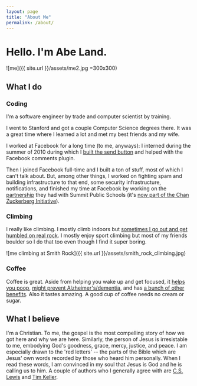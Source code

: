 ```yaml
---
layout: page
title: "About Me"
permalink: /about/
---
```


# Hello. I'm Abe Land.

![me]({{ site.url }}/assets/me2.jpg =300x300)

## What I do

### Coding

I'm a software engineer by trade and computer scientist by training.

I went to Stanford and got a couple Computer Science degrees there. It was a great time where I learned a lot and met my best friends and my wife.

I worked at Facebook for a long time (to me, anyways): I interned during the summer of 2010 during which I [built the send button](https://www.facebook.com/notes/facebook-engineering/building-the-send-button/10150165494748920/) and helped with the Facebook comments plugin.

Then I joined Facebook full-time and I built a ton of stuff, most of which I can't talk about. But, among other things, I worked on fighting spam and building infrastructure to that end, some security infrastructure, notifications, and finished my time at Facebook by working on the [partnership](https://newsroom.fb.com/news/2015/09/introducing-facebook-and-summits-k-12-education-project/) they had with Summit Public Schools (it's [now part of the Chan Zuckerberg Initiative](https://www.facebook.com/summitpersonalizedlearning/posts/1874297772785076)).

### Climbing

I really like climbing. I mostly climb indoors but [sometimes I go out and get humbled on real rock](https://www.mountainproject.com/u/abe-land//112504014?action=ticks&). I mostly enjoy sport climbing but most of my friends boulder so I do that too even though I find it super boring.

![me climbing at Smith Rock]({{ site.url }}/assets/smith_rock_climbing.jpg)

### Coffee

Coffee is great. Aside from helping you wake up and get focused, it [helps you poop](https://www.washingtonpost.com/news/speaking-of-science/wp/2015/08/10/why-does-coffee-make-you-poop/), [might prevent Alzheimer's/dementia](https://www.ncbi.nlm.nih.gov/pubmed/20182054), and has [a bunch of other benefits](http://www.mayoclinic.org/healthy-lifestyle/nutrition-and-healthy-eating/expert-answers/coffee-and-health/faq-20058339). Also it tastes amazing. A good cup of coffee needs no cream or sugar.

## What I believe

I'm a Christian. To me, the gospel is the most compelling story of how we got here and why we are here. Similarly, the person of Jesus is irresistable to me, embodying God's goodness, grace, mercy, justice, and peace. I am especially drawn to the 'red letters' -- the parts of the Bible which are Jesus' own words recorded by those who heard him personally. When I read these words, I am convinced in my soul that Jesus is God and he is calling us to him. A couple of authors who I generally agree with are [C.S. Lewis](https://en.wikipedia.org/wiki/C._S._Lewis) and [Tim Keller](https://en.wikipedia.org/wiki/Tim_Keller_(pastor)).
